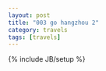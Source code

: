 ```yaml
---
layout: post
title: "003 go hangzhou 2"
category: travels 
tags: [travels]
---
```

{% include JB/setup %}
